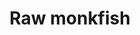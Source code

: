 ---
layout: item
title: Raw monkfish
item-id: 7944
datatable: true
id: 7944
name: "Raw monkfish"
members: true
lowalch: 92
highalch: 138
examine: "I should try cooking this."
monsters:
  - id: 494
    name: "Kraken"
    members: true
    combat_level: 291
    wiki_url: "https://oldschool.runescape.wiki/w/Kraken#Kraken"
    drops:
      - quantity: "100"
        rarity: 0.015625
    image: "https://oldschool.runescape.wiki/images/thumb/4/41/Whirlpool.png/290px-Whirlpool.png?111d8"
---